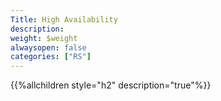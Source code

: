 ```yaml
---
Title: High Availability
description:
weight: $weight
alwaysopen: false
categories: ["RS"]
---
```

{{%allchildren style="h2" description="true"%}}
